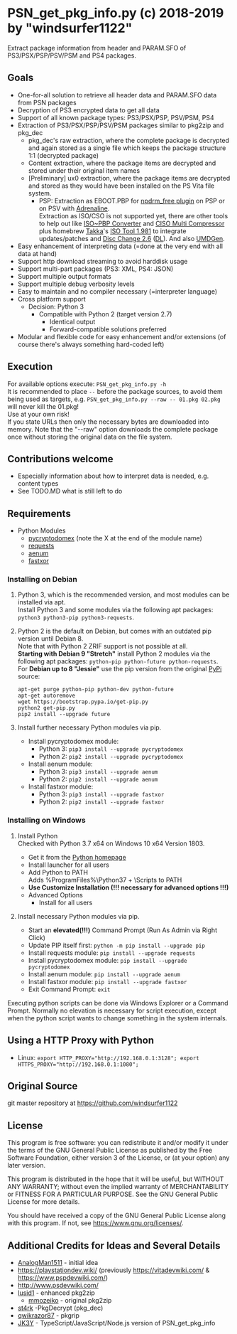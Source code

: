 # PSN_get_pkg_info.py (c) 2018-2019 by "windsurfer1122"
Extract package information from header and PARAM.SFO of PS3/PSX/PSP/PSV/PSM and PS4 packages.

## Goals
* One-for-all solution to retrieve all header data and PARAM.SFO data from PSN packages
* Decryption of PS3 encrypted data to get all data
* Support of all known package types: PS3/PSX/PSP, PSV/PSM, PS4
* Extraction of PS3/PSX/PSP/PSV/PSM packages similar to pkg2zip and pkg_dec
  * pkg_dec's raw extraction, where the complete package is decrypted and again stored as a single file which keeps the package structure 1:1 (decrypted package)
  * Content extraction, where the package items are decrypted and stored under their original item names
  * [Preliminary] ux0 extraction, where the package items are decrypted and stored as they would have been installed on the PS Vita file system.
    * PSP: Extraction as EBOOT.PBP for [npdrm_free plugin](https://github.com/qwikrazor87/npdrm_free) on PSP or on PSV with [Adrenaline](https://github.com/TheOfficialFloW/Adrenaline).<br>
      Extraction as ISO/CSO is not supported yet, there are other tools to help out like [ISO~PBP Converter](https://sites.google.com/site/theleecherman/IsoPbpConverter) and [CISO Multi Compressor](https://sites.google.com/site/theleecherman/cisomulticompressor) plus homebrew [Takka](http://takka.tfact.net/2011/)'s [ISO Tool 1.981](https://wololo.net/downloads/index.php/download/7918) to integrate updates/patches and [Disc Change 2.6](https://www21.atwiki.jp/improper_code/pages/73.html#id_32933629) ([DL](https://www21.atwiki.jp/improper_code?cmd=upload&act=open&pageid=73&file=disc_change_2_6.zip)). And also [UMDGen](http://www.psx-place.com/resources/umd-gen-4-00.208/).<br>
* Easy enhancement of interpreting data (=done at the very end with all data at hand)
* Support http download streaming to avoid harddisk usage
* Support multi-part packages (PS3: XML, PS4: JSON)
* Support multiple output formats
* Support multiple debug verbosity levels
* Easy to maintain and no compiler necessary (=interpreter language)
* Cross platform support
  * Decision: Python 3
    * Compatible with Python 2 (target version 2.7)
      * Identical output
      * Forward-compatible solutions preferred
* Modular and flexible code for easy enhancement and/or extensions (of course there's always something hard-coded left)

## Execution
For available options execute: `PSN_get_pkg_info.py -h`<br>
It is recommended to place `--` before the package sources, to avoid them being used as targets, e.g. `PSN_get_pkg_info.py --raw -- 01.pkg 02.pkg` will never kill the 01.pkg!<br>
Use at your own risk!<br>
If you state URLs then only the necessary bytes are downloaded into memory. Note that the "--raw" option downloads the complete package once without storing the original data on the file system.

## Contributions welcome
* Especially information about how to interpret data is needed, e.g. content types
* See TODO.MD what is still left to do

## Requirements
* Python Modules
  * [pycryptodomex](https://www.pycryptodome.org/) (note the X at the end of the module name)
  * [requests](http://python-requests.org/)
  * [aenum](https://bitbucket.org/stoneleaf/aenum)
  * [fastxor](https://github.com/davidfischer-ch/python-fastxor)

### Installing on Debian
1. Python 3, which is the recommended version, and most modules can be installed via apt.<br>
Install Python 3 and some modules via the following apt packages: `python3 python3-pip python3-requests`.<br>

1. Python 2 is the default on Debian, but comes with an outdated pip version until Debian 8.<br>
Note that with Python 2 ZRIF support is not possible at all.<br>
__Starting with Debian 9 "Stretch"__ install Python 2 modules via the following apt packages: `python-pip python-future python-requests`.<br>
For __Debian up to 8 "Jessie"__ use the pip version from the original [PyPi](https://pypi.org/project/pip/) source:<br>
   ```
   apt-get purge python-pip python-dev python-future
   apt-get autoremove
   wget https://bootstrap.pypa.io/get-pip.py
   python2 get-pip.py
   pip2 install --upgrade future
   ```

1. Install further necessary Python modules via pip.
   * Install pycryptodomex module:
     * Python 3: `pip3 install --upgrade pycryptodomex`
     * Python 2: `pip2 install --upgrade pycryptodomex`
   * Install aenum module:
     * Python 3: `pip3 install --upgrade aenum`
     * Python 2: `pip2 install --upgrade aenum`
   * Install fastxor module:
     * Python 3: `pip3 install --upgrade fastxor`
     * Python 2: `pip2 install --upgrade fastxor`

### Installing on Windows
1. Install Python<br>
   Checked with Python 3.7 x64 on Windows 10 x64 Version 1803.
   * Get it from the [Python homepage](https://www.python.org/)
   * Install launcher for all users
   * Add Python to PATH<br>
     Adds %ProgramFiles%\Python37 + \Scripts to PATH
   * __Use Customize Installation (!!! necessary for advanced options !!!)__
   * Advanced Options
     * Install for all users

1. Install necessary Python modules via pip.
   * Start an __elevated(!!!)__ Command Prompt (Run As Admin via Right Click)
   * Update PIP itself first: `python -m pip install --upgrade pip`
   * Install requests module: `pip install --upgrade requests`
   * Install pycryptodomex module: `pip install --upgrade pycryptodomex`
   * Install aenum module: `pip install --upgrade aenum`
   * Install fastxor module: `pip install --upgrade fastxor`
   * Exit Command Prompt: `exit`

Executing python scripts can be done via Windows Explorer or a Command Prompt. Normally no elevation is necessary for script execution, except when the python script wants to change something in the system internals.

## Using a HTTP Proxy with Python
* Linux: `export HTTP_PROXY="http://192.168.0.1:3128"; export HTTPS_PROXY="http://192.168.0.1:1080";`

## Original Source
git master repository at https://github.com/windsurfer1122

## License
This program is free software: you can redistribute it and/or modify
it under the terms of the GNU General Public License as published by
the Free Software Foundation, either version 3 of the License, or
(at your option) any later version.

This program is distributed in the hope that it will be useful,
but WITHOUT ANY WARRANTY; without even the implied warranty of
MERCHANTABILITY or FITNESS FOR A PARTICULAR PURPOSE.  See the
GNU General Public License for more details.

You should have received a copy of the GNU General Public License
along with this program.  If not, see <https://www.gnu.org/licenses/>.

## Additional Credits for Ideas and Several Details
* [AnalogMan1511](https://github.com/AnalogMan151) - initial idea
* https://playstationdev.wiki/ (previously https://vitadevwiki.com/ & https://www.pspdevwiki.com/)
* http://www.psdevwiki.com/
* [lusid1](https://github.com/lusid1/) - enhanced pkg2zip
  * [mmozeiko](https://github.com/mmozeiko/) - original pkg2zip
* [st4rk](https://github.com/st4rk/) -PkgDecrypt (pkg_dec)
* [qwikrazor87](https://github.com/qwikrazor87/) - pkgrip
* [JK3Y](https://github.com/JK3Y/pkg-getinfo) - TypeScript/JavaScript/Node.js version of PSN_get_pkg_info

